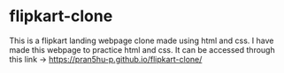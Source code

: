 # flipkart-clone

This is a flipkart landing webpage clone made using html and css. I have made this webpage to practice html and css.
It can be accessed through this link -> https://pran5hu-p.github.io/flipkart-clone/
